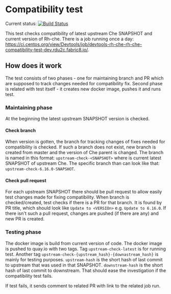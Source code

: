 # Compatibility test

Current status: [![Build Status](https://ci.centos.org/buildStatus/icon?job=devtools-rh-che-rh-che-compatibility-test-dev.rdu2c.fabric8.io)](https://ci.centos.org/view/Devtools/job/devtools-rh-che-rh-che-compatibility-test-dev.rdu2c.fabric8.io/) 

This test checks compatibility of latest upstream Che SNAPSHOT and current version of Rh-che. There is a job running once a day: 
https://ci.centos.org/view/Devtools/job/devtools-rh-che-rh-che-compatibility-test-dev.rdu2c.fabric8.io/.

## How does it work

The test consists of two phases - one for maintaining branch and PR which are supposed to track changes needed for compatibility fix. Second phase is related with test itself - it creates 
new docker image, pushes it and runs test.

### Maintaining phase

At the beginning the latest upstream SNAPSHOT version is checked. 

#### Check branch
When version is gotten, the branch for tracking changes of fixes needed for compatibility is checked. If such a branch does not exist, new branch is created from master and the version of Che 
parent is changed. The branch is named in this format: ```upstream-check-<SNAPSHOT>``` where <SNAPSHOT> is current latest SNAPSHOT of upstream Che. The specific branch than can look like 
that: ```upstream-check-6.16.0-SNAPSHOT```.

#### Check pull request
For each upstream SNAPSHOT there should be pull request to allow easily test changes made for fixing compatibility. When branch is checked/created, test checks if there is a PR for that branch. 
It is found by PR title, which should look like ```Update to <VERSIOn>``` e.g. ```Update to 6.16.0```. 
If there isn't such a pull request, changes are pushed (if there are any) and new PR is created. 

### Testing phase

The docker image is build from current version of code. The docker image is pushed to quay.io with two tags. Tag ```upstream-check-latest``` is for running test. Another tag 
```upstream-check-{upstream_hash}-{downastream_hash}``` is mainly for testing purposes. ```upstream-hash``` is the short hash of last commit to upstream that was used in that SNAPSHOT.
```downstream-hash``` is the short hash of last commit to downstream. That should ease the investigation if the compatibility test fails.

If test fails, it sends comment to related PR with link to the related job run.